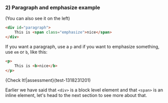 ### 2) Paragraph and emphasize example

(You can also see it on the left)

```html
<div id="paragraph">
    This is <span class="emphasize">nice</span>
</div>
```

If you want a paragraph, use a `p` and if you want to emphasize something, use `em` or `b`, like this:

```html
<p>
    This is <b>nice</b>
</p>
```

{Check It!|assessment}(test-1318231201)


Earlier we have said that `<div>` is a block level element and that `<span>` is an inline element, let's head to the next section to see more about that.